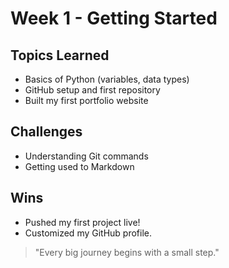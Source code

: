 # Week 1 - Getting Started

## Topics Learned
- Basics of Python (variables, data types)
- GitHub setup and first repository
- Built my first portfolio website

## Challenges
- Understanding Git commands
- Getting used to Markdown

## Wins
- Pushed my first project live!
- Customized my GitHub profile.

> "Every big journey begins with a small step."
